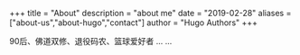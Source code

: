+++
title = "About"
description = "about me"
date = "2019-02-28"
aliases = ["about-us","about-hugo","contact"]
author = "Hugo Authors"
+++

90后、佛道双修、退役码农、篮球爱好者 ... ...



